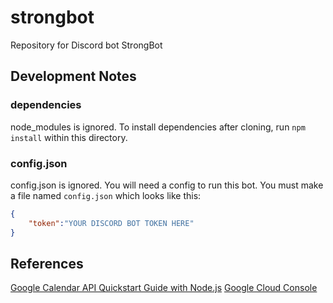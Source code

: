 # strongbot
Repository for Discord bot StrongBot

## Development Notes

### dependencies

node_modules is ignored. 
To install dependencies after cloning, run `npm install` within this directory.

### config.json

config.json is ignored. You will need a config to run this bot.
You must make a file named `config.json` which looks like this:

```JSON
{
    "token":"YOUR DISCORD BOT TOKEN HERE"
}
```

## References

[Google Calendar API Quickstart Guide with Node.js](https://developers.google.com/calendar/api/quickstart/nodejs)
[Google Cloud Console](https://console.cloud.google.com)
